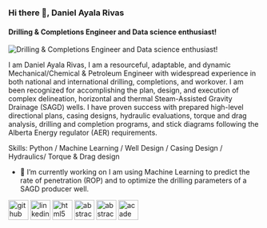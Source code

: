 ### Hi there 👋, Daniel Ayala Rivas
#### Drilling & Completions Engineer and Data science enthusiast!
![Drilling & Completions Engineer and Data science enthusiast!](https://media-exp1.licdn.com/dms/image/C5616AQHrpA0wT0zr5g/profile-displaybackgroundimage-shrink_200_800/0/1589483194332?e=1657756800&v=beta&t=9m86dN-ufz6yzbNHjwkBbMohdT6nUx1idGhraGC_MYs)

I am Daniel Ayala Rivas, I am a resourceful, adaptable, and dynamic Mechanical/Chemical & Petroleum Engineer with widespread experience in both national and international drilling, completions, and workover. I am been recognized for accomplishing the plan, design, and execution of complex delineation, horizontal and thermal Steam-Assisted Gravity Drainage (SAGD) wells. I have proven success with prepared high-level directional plans, casing designs, hydraulic evaluations, torque and drag analysis, drilling and completion programs, and stick diagrams following the Alberta Energy regulator (AER) requirements.

Skills: Python / Machine Learning / Well Design / Casing Design  / Hydraulics/ Torque & Drag design

- 🔭 I’m currently working on I am using Machine Learning to predict the rate of penetration (ROP) and to optimize the drilling parameters of a SAGD producer well. 


[<img src='https://cdn.jsdelivr.net/npm/simple-icons@3.0.1/icons/github.svg' alt='github' height='40'>](https://github.com/danielayalarivas)  [<img src='https://cdn.jsdelivr.net/npm/simple-icons@3.0.1/icons/linkedin.svg' alt='linkedin' height='40'>](https://www.linkedin.com/in/daniel-ayala-meng-p-eng/)  [<img src='https://cdn.jsdelivr.net/npm/simple-icons@3.0.1/icons/html5.svg' alt='html5' height='40'>](https://doi.org/10.2118/0419-0066-JPT)  [<img src='https://cdn.jsdelivr.net/npm/simple-icons@3.0.1/icons/abstract.svg' alt='abstract' height='40'>](https://doi.org/10.2118/193357-MS)  [<img src='https://cdn.jsdelivr.net/npm/simple-icons@3.0.1/icons/abstract.svg' alt='abstract' height='40'>](https://doi.org/10.2118/193354-MS)  [<img src='https://cdn.jsdelivr.net/npm/simple-icons@3.0.1/icons/academia.svg' alt='academia' height='40'>](https://prism.ucalgary.ca/handle/1880/106254)  
